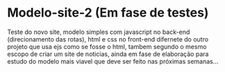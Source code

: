 # Modelo-site-2 (Em fase de testes)
Teste do novo site, modelo simples com javascript no back-end (direcionamento das rotas), html e css no front-end difernete do outro projeto que usa ejs como se fosse o html, tambem segundo o mesmo escopo de criar um site de noticias, ainda em fase de elaboração para estudo do modelo mais viavel que deve ser feito nas próximas semanas...
